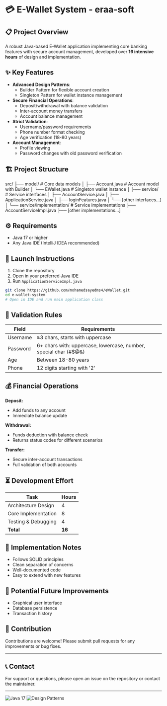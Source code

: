 
# 💳 E-Wallet System - eraa-soft

## 📋 Project Overview
A robust Java-based E-Wallet application implementing core banking features with secure account management, developed over **16 intensive hours** of design and implementation.

## ✨ Key Features
- **Advanced Design Patterns**:
  - Builder Pattern for flexible account creation
  - Singleton Pattern for wallet instance management
- **Secure Financial Operations**:
  - Deposit/withdrawal with balance validation
  - Inter-account money transfers
  - Account balance management
- **Strict Validation**:
  - Username/password requirements
  - Phone number format checking
  - Age verification (18-80 years)
- **Account Management**:
  - Profile viewing
  - Password changes with old password verification

## 🏗️ Project Structure
src/
├── model/ # Core data models
│   ├── Account.java # Account model with Builder
│   └── EWallet.java # Singleton wallet instance
│
├── service/ # Service interfaces
│   ├── AccountService.java
│   ├── ApplicationService.java
│   ├── loginFeatures.java
│   └── [other interfaces...]
│
└── service/implementation/ # Service implementations
    ├── AccountServiceImpl.java
    ├── [other implementations...]

## ⚙️ Requirements
- Java 17 or higher
- Any Java IDE (IntelliJ IDEA recommended)

## 🚀 Launch Instructions
1. Clone the repository
2. Open in your preferred Java IDE
3. Run `ApplicationServiceImpl.java`

```bash
git clone https://github.com/mohamedsayedms4/eWallet.git
cd e-wallet-system
# Open in IDE and run main application class
```

## 🔐 Validation Rules
| Field    | Requirements                             |
|----------|----------------------------------------|
| Username | ≥3 chars, starts with uppercase        |
| Password | 6+ chars with: uppercase, lowercase, number, special char (#$@&) |
| Age      | Between 18-80 years                    |
| Phone    | 12 digits starting with '2'             |

## 💰 Financial Operations
**Deposit:**
- Add funds to any account
- Immediate balance update

**Withdrawal:**
- Funds deduction with balance check
- Returns status codes for different scenarios

**Transfer:**
- Secure inter-account transactions
- Full validation of both accounts

## ⏳ Development Effort
| Task                 | Hours  |
|----------------------|--------|
| Architecture Design  | 4      |
| Core Implementation  | 8      |
| Testing & Debugging  | 4      |
| **Total**           | **16** |

## 📝 Implementation Notes
- Follows SOLID principles
- Clean separation of concerns
- Well-documented code
- Easy to extend with new features

## 🔮 Potential Future Improvements
- Graphical user interface
- Database persistence
- Transaction history

## 🤝 Contribution
Contributions are welcome! Please submit pull requests for any improvements or bug fixes.

---

## 📞 Contact
For support or questions, please open an issue on the repository or contact the maintainer.

---

![Java 17](https://img.shields.io/badge/Java-17-brightgreen)
![Design Patterns](https://img.shields.io/badge/Design_Patterns-Builder%20%7C%20Singleton-blue)

